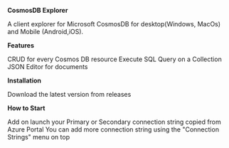 
**CosmosDB Explorer**

A client explorer for Microsoft CosmosDB for desktop(Windows, MacOs) and Mobile (Android,iOS).

**Features**

CRUD for every Cosmos DB resource
Execute SQL Query on a Collection
JSON Editor for documents

**Installation**

Download the latest version from releases

**How to Start**

Add  on launch your Primary or Secondary connection string copied from Azure Portal
You can add more connection string using the "Connection Strings" menu on top

